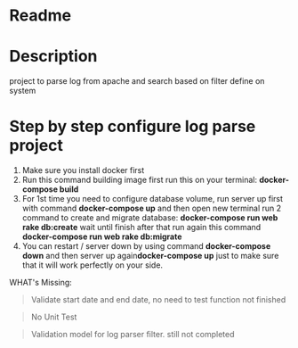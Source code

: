 # Readme

# Description
project to parse log from apache and search based on filter define on system

# Step by step configure log parse project
1. Make sure you install docker first
2. Run this command building image first run this on your terminal: <b>docker-compose build</b>
3. For 1st time you need to configure database volume, run server up first with command <b>docker-compose up</b> and then open new terminal run 2 command to create and migrate database: <b>docker-compose run web rake db:create</b> wait until finish after that run again this command <b>docker-compose run web rake db:migrate</b>
4. You can restart / server down by using command <b>docker-compose down</b> and then server up again<b>docker-compose up</b> just to make sure that it will work perfectly on your side.


WHAT's Missing:
> Validate start date and end date, no need to test function not finished

> No Unit Test

> Validation model for log parser filter. still not completed